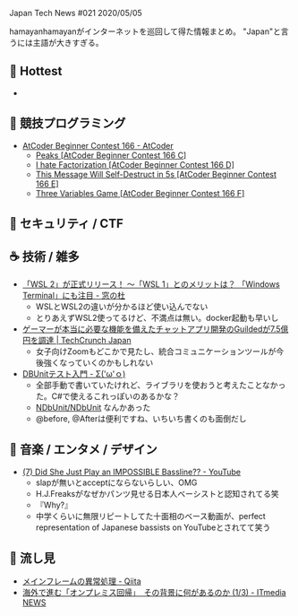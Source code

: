 Japan Tech News #021 2020/05/05

hamayanhamayanがインターネットを巡回して得た情報まとめ。
"Japan"と言うには主語が大きすぎる。

## 🎉 Hottest

- 

## 💪 競技プログラミング

- [AtCoder Beginner Contest 166 - AtCoder](https://atcoder.jp/contests/abc166)
    - [Peaks [AtCoder Beginner Contest 166 C]](https://www.hamayanhamayan.com/entry/2020/05/03/224156)
    - [I hate Factorization [AtCoder Beginner Contest 166 D]](https://www.hamayanhamayan.com/entry/2020/05/03/224316)
    - [This Message Will Self-Destruct in 5s [AtCoder Beginner Contest 166 E]](https://www.hamayanhamayan.com/entry/2020/05/03/224417)
    - [Three Variables Game [AtCoder Beginner Contest 166 F]](https://www.hamayanhamayan.com/entry/2020/05/03/224516)

## 👻 セキュリティ / CTF



## ☕ 技術 / 雑多

- [「WSL 2」が正式リリース！ ～「WSL 1」とのメリットは？ 「Windows Terminal」にも注目 - 窓の杜](https://forest.watch.impress.co.jp/docs/shseri/win10may2020/1250493.html)
    - WSLとWSL2の違いが分かるほど使い込んでない
    - とりあえずWSL2使ってるけど、不満点は無い。docker起動も早いし
- [ゲーマーが本当に必要な機能を備えたチャットアプリ開発のGuildedが7.5億円を調達 | TechCrunch Japan](https://jp.techcrunch.com/2020/05/04/2020-05-01-guilded-raises-7-million-for-its-competitive-gaming-focused-chat-app/)
    - 女子向けZoomもどこかで見たし、統合コミュニケーションツールが今後強くなっていくのかもしれない
- [DBUnitテスト入門 - Σ('ω'ｏ)](https://fantasiabaetica.hatenablog.com/entry/2019/07/20/110713)
    - 全部手動で書いていたけれど、ライブラリを使おうと考えたことなかった。C#で使えるこれっぽいのあるかな？
    - [NDbUnit/NDbUnit](https://github.com/NDbUnit/NDbUnit) なんかあった
    - @before, @Afterは便利ですね、いちいち書くのも面倒だし

## 🎵 音楽 / エンタメ / デザイン

- [(7) Did She Just Play an IMPOSSIBLE Bassline?? - YouTube](https://www.youtube.com/watch?v=JzPFeGjPEhE)
    - slapが無いとacceptにならないらしい、OMG
    - H.J.Freaksがなぜかパンツ見せる日本人ベーシストと認知されてる笑
    - 『Why?』
    - 中学くらいに無限リピートしてた十面相のベース動画が、perfect representation of Japanese bassists on YouTubeとされてて笑う

## 👀 流し見

- [メインフレームの異常処理 - Qiita](https://qiita.com/YasunoriGoto1/items/00c2e9cc6c40dd671a87)
- [海外で進む「オンプレミス回帰」　その背景に何があるのか (1/3) - ITmedia NEWS](https://www.itmedia.co.jp/news/articles/2005/04/news002.html)
